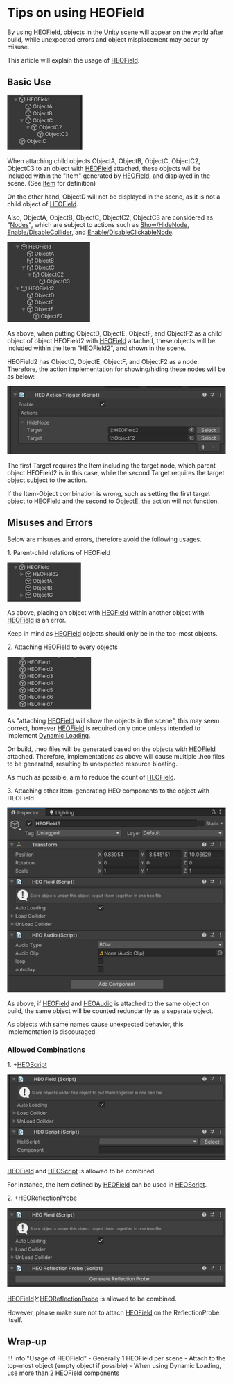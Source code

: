 # Tips on using HEOField

By using [HEOField](../HEOComponents/HEOField.md), objects in the Unity scene will appear on the world after build, while unexpected errors and object misplacement may occur by misuse.

This article will explain the usage of [HEOField](../HEOComponents/HEOField.md).

## Basic Use

![HEOFieldTips_1](img/HEOFieldTips_1.jpg)

When attaching child objects ObjectA, ObjectB, ObjectC, ObjectC2, ObjectC3 to an object with [HEOField](../HEOComponents/HEOField.md) attached, these objects will be included within the "Item" generated by [HEOField](../HEOComponents/HEOField.md), and displayed in the scene. (See [Item](../hs/hs_class.md) for definition)

On the other hand, ObjectD will not be displayed in the scene, as it is not a child object of [HEOField](../HEOComponents/HEOField.md).

Also, ObjectA, ObjectB, ObjectC, ObjectC2, ObjectC3 are considered as "[Nodes](../hs/hs_overview.md#player-item-node)", which are subject to actions such as [Show/HideNode](../Actions/Node/ShowHideNode.md), [Enable/DisableCollider](../Actions/Node/EnableDisableCollider.md), and [Enable/DisableClickableNode](../Actions/Node/EnableDisableClickableNode.md).

![HEOFieldTips_2](img/HEOFieldTips_2.jpg)

As above, when putting ObjectD, ObjectE, ObjectF, and ObjectF2 as a child object of object HEOField2 with [HEOField](../HEOComponents/HEOField.md) attached, these objects will be included within the Item "HEOField2", and shown in the scene.

HEOField2 has ObjectD, ObjectE, ObjectF, and ObjectF2 as a node.<br>
Therefore, the action implementation for showing/hiding these nodes will be as below:

![HEOFieldTips_3](img/HEOFieldTips_3.jpg)

The first Target requires the Item including the target node, which parent object HEOField2 is in this case, while the second Target requires the target object subject to the action.

If the Item-Object combination is wrong, such as setting the first target object to HEOField and the second to ObjectE, the action will not function.

## Misuses and Errors

Below are misuses and errors, therefore avoid the following usages.

1\. Parent-child relations of HEOField

![HEOFieldTips_4](img/HEOFieldTips_4.jpg)

As above, placing an object with [HEOField](../HEOComponents/HEOField.md) within another object with [HEOField](../HEOComponents/HEOField.md) is an error.

Keep in mind as [HEOField](../HEOComponents/HEOField.md) objects should only be in the top-most objects.

2\. Attaching HEOField to every objects

![HEOFieldTips_5](img/HEOFieldTips_5.jpg)

As "attaching [HEOField](../HEOComponents/HEOField.md) will show the objects in the scene", this may seem correct, however [HEOField](../HEOComponents/HEOField.md) is required only once unless intended to implement [Dynamic Loading](../HEOComponents/HEOField.md#configure-dynamic-loading).

On build, .heo files will be generated based on the objects with [HEOField](../HEOComponents/HEOField.md) attached.
Therefore, implementations as above will cause multiple .heo files to be generated, resulting to unexpected resource bloating.

As much as possible, aim to reduce the count of [HEOField](../HEOComponents/HEOField.md).

3\. Attaching other Item-generating HEO components to the object with HEOField

![HEOFieldTips_6](img/HEOFieldTips_6.jpg)

As above, if [HEOField](../HEOComponents/HEOField.md) and [HEOAudio](../HEOComponents/HEOAudio.md) is attached to the same object on build, the same object will be counted redundantly as a separate object.

As objects with same names cause unexpected behavior, this implementation is discouraged.

### Allowed Combinations

1\. +[HEOScript](../HEOComponents/HEOScript.md)

![HEOFieldTips_7](img/HEOFieldTips_7.jpg)

[HEOField](../HEOComponents/HEOField.md) and [HEOScript](../HEOComponents/HEOScript.md) is allowed to be combined.

For instance, the Item defined by [HEOField](../HEOComponents/HEOField.md) can be used in [HEOScript](../HEOComponents/HEOScript.md).

2\. +[HEOReflectionProbe](../HEOComponents/HEOReflectionProbe.md)

![HEOFieldTips_8](img/HEOFieldTips_8.jpg)

[HEOField](../HEOComponents/HEOField.md)と[HEOReflectionProbe](../HEOComponents/HEOReflectionProbe.md) is allowed to be combined.

However, please make sure not to attach [HEOField](../HEOComponents/HEOField.md) on the ReflectionProbe itself.

## Wrap-up

!!! info "Usage of HEOField"
    - Generally 1 HEOField per scene
    - Attach to the top-most object (empty object if possible)
    - When using Dynamic Loading, use more than 2 HEOField components
